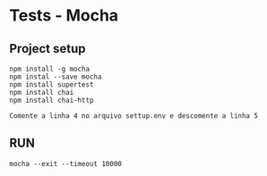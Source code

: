 # Tests - Mocha

## Project setup
```
npm install -g mocha
npm instal --save mocha
npm install supertest
npm install chai
npm install chai-http

Comente a linha 4 no arquivo settup.env e descomente a linha 5
```

## RUN
```
mocha --exit --timeout 10000
```